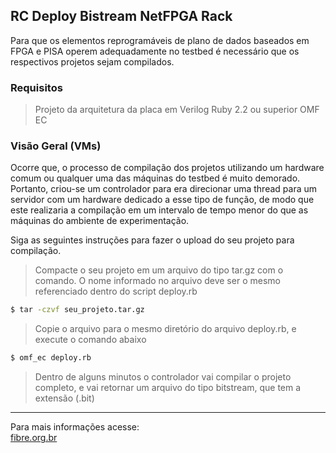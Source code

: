 ## RC Deploy Bistream NetFPGA Rack


Para que os elementos reprogramáveis de plano de dados baseados em FPGA e PISA operem adequadamente no testbed é necessário que os respectivos projetos sejam compilados. 


### Requisitos

> Projeto da arquitetura da placa em Verilog
> Ruby 2.2 ou superior
> OMF EC

### Visão Geral (VMs)

Ocorre que, o processo de compilação dos projetos utilizando um hardware comum ou qualquer uma das máquinas do testbed é muito demorado. Portanto, criou-se um controlador para era direcionar uma thread para um servidor com um  hardware dedicado a esse tipo de função, de modo que este realizaria a compilação em um intervalo de tempo menor do que as máquinas do ambiente de experimentação.

Siga as seguintes instruções para fazer o upload do seu projeto para compilação.

> Compacte o seu projeto em um arquivo do tipo tar.gz com o comando. O nome informado no arquivo deve ser o mesmo referenciado dentro do script deploy.rb

```bash
$ tar -czvf seu_projeto.tar.gz
```
> Copie o arquivo para o mesmo diretório do arquivo deploy.rb, e execute o comando abaixo

```bash
$ omf_ec deploy.rb
```
> Dentro de alguns minutos o controlador vai compilar o projeto completo, e vai retornar um arquivo do tipo bitstream, que tem a extensão (.bit)

---


Para mais informações acesse: <br>
[fibre.org.br](https://fibre.org.br/)
